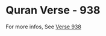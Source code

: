 # Quran Verse - 938 

For more infos, See [Verse 938](https://www.quranbookk.com/quran/search?q=938)